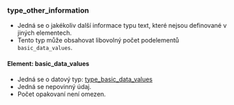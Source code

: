 ### type_other_information
- Jedná se o jakékoliv další informace typu text, které nejsou definované v jiných elementech.
- Tento typ může obsahovat libovolný počet podelementů `basic_data_values`.

#### Element: basic_data_values
- Jedná se o datový typ: [type_basic_data_values](type_basic_data_values.md)
- Jedná se nepovinný údaj.
- Počet opakovaní není omezen. 